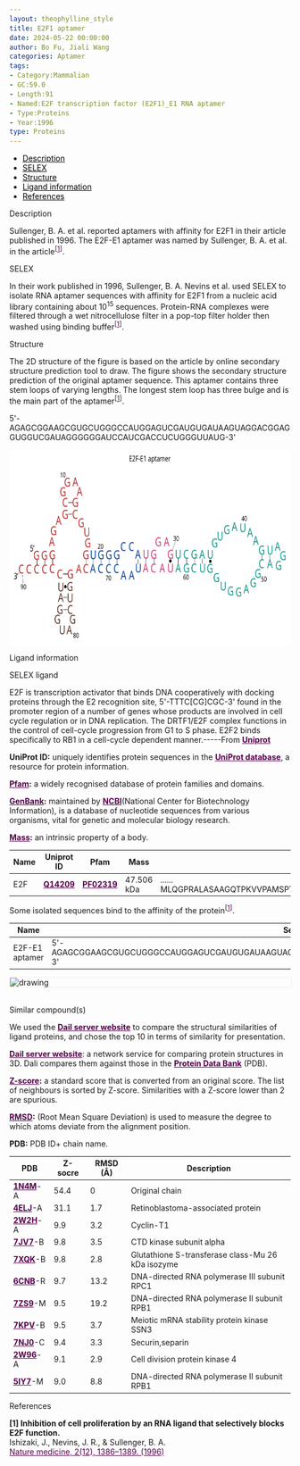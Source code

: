 ```yaml
---
layout: theophylline_style
title: E2F1 aptamer
date: 2024-05-22 00:00:00
author: Bo Fu, Jiali Wang
categories: Aptamer
tags:
- Category:Mammalian
- GC:59.0
- Length:91
- Named:E2F transcription factor (E2F1)_E1 RNA aptamer
- Type:Proteins
- Year:1996
type: Proteins
---
```

<html>

<div class="side-nav">
<ul>
    <div class="side-nav-item"><li><a href="#description" style="color: #000000;">Description</a></li></div>
    <div class="side-nav-item"><li><a href="#SELEX" style="color: #000000;">SELEX</a></li></div>
    <div class="side-nav-item"><li><a href="#Structure" style="color: #000000;">Structure</a></li></div>
    <div class="side-nav-item"><li><a href="#ligand-recognition" style="color: #000000;">Ligand information</a></li></div>
    <div class="side-nav-item"><li><a href="#references" style="color: #000000;">References</a></li></div>
    </ul>
</div>



<p class="header_box" id="description">Description</p>
<p>Sullenger, B. A. et al. reported aptamers with affinity for E2F1 in their article published in 1996. The E2F-E1 aptamer was named by Sullenger, B. A. et al. in the article<sup>[<a href="#ref1" style="color:#520049">1</a>]</sup>.<br></p>


<p class="header_box" id="SELEX">SELEX</p>
<p>In their work published in 1996, Sullenger, B. A. Nevins et al. used SELEX to isolate RNA aptamer sequences with affinity for E2F1 from a nucleic acid library containing about 10<sup>15</sup> sequences. Protein-RNA complexes were filtered through a wet nitrocellulose filter in a pop-top filter holder then washed using binding buffer<sup>[<a href="#ref1" style="color:#520049">1</a>]</sup>.</p>
<p>


<p class="header_box" id="Structure">Structure</p>
<p>The 2D structure of the figure is based on the article by online secondary structure prediction tool to draw. The figure shows the secondary structure prediction of the original aptamer sequence. This aptamer contains three stem loops of varying lengths. The longest stem loop has three bulge and is the main part of the aptamer<sup>[<a href="#ref1" style="color:#520049">1</a>]</sup>.</p>
<p>5'-AGAGCGGAAGCGUGCUGGGCCAUGGAGUCGAUGUGAUAAGUAGGACGGAGGUGGUCGAUAGGGGGGAUCCAUCGACCUCUGGGUUAUG-3'</p>
<img src="/images/2D/E2F1_aptamer_2D.svg" alt="drawing" style="width:800px;height:350px;display:block;margin:0 auto;border-radius:0;" class="img-responsive">
<div style="display: flex; justify-content: center;"></div>


<p class="header_box" id="ligand-recognition">Ligand information</p> 

<p class="blowheader_box">SELEX ligand</p>
<p>E2F is transcription activator that binds DNA cooperatively with docking proteins through the E2 recognition site, 5'-TTTC[CG]CGC-3' found in the promoter region of a number of genes whose products are involved in cell cycle regulation or in DNA replication. The DRTF1/E2F complex functions in the control of cell-cycle progression from G1 to S phase. E2F2 binds specifically to RB1 in a cell-cycle dependent manner.-----From <a href="https://www.uniprot.org/uniprotkb/Q14209/entry" target="_blank" style="color:#520049; text-decoration: underline;"><b>Uniprot</b></a></p>

<p class="dot-paragraph"><b>UniProt ID:</b> uniquely identifies protein sequences in the <a href="https://www.uniprot.org/" target="_blank" style="color:#520049; text-decoration: underline;"><b>UniProt database</b></a>, a resource for protein information.</p>
<p class="dot-paragraph"><b><a href="https://www.ebi.ac.uk/interpro/" target="_blank" style="color:#520049; text-decoration: underline;"><b>Pfam</b></a>:</b> a widely recognised database of protein families and domains.</p>
<p class="dot-paragraph"><b><a href="https://www.ncbi.nlm.nih.gov/genbank/" target="_blank" style="color:#520049; text-decoration: underline;"><b>GenBank</b></a>:</b> maintained by <a href="https://www.ncbi.nlm.nih.gov/" target="_blank" style="color:#520049; text-decoration: underline;"><b>NCBI</b></a>(National Center for Biotechnology Information), is a database of nucleotide sequences from various organisms, vital for genetic and molecular biology research.</p>
<p class="dot-paragraph"><b><a href="https://en.wikipedia.org/wiki/Mass" target="_blank" style="color:#520049; text-decoration: underline;"><b>Mass</b></a>:</b> an intrinsic property of a body.</p>

<table class="table table-bordered" style="table-layout:fixed;width:auto;margin-left:auto;margin-right:auto;" >
  <thead>
      <tr>
        <th onclick="sortTable(0)">Name</th>
        <th onclick="sortTable(1)">Uniprot ID</th>
        <th onclick="sortTable(2)">Pfam</th>
        <th onclick="sortTable(3)">Mass</th>
        <th onclick="sortTable(4)">Protein sequence</th>
        <th onclick="sortTable(5)">PDB ID</th>
        <th onclick="sortTable(6)">GenBank</th>
      </tr>
  </thead>
    <tbody>
      <tr>
        <td name="td0">E2F</td>
        <td name="td1"><a href="https://www.uniprot.org/uniprotkb/Q14209/entry" target="_blank" style="color:#520049"><b>Q14209</b></a></td>
        <td name="td2"><a href="https://www.ebi.ac.uk/interpro/entry/pfam/PF02319/" target="_blank" style="color:#520049"><b>PF02319</b></a></td>
        <td name="td3">47.506 kDa</td>
        <td name="td4">
        <div class="sequence-container">
          <span class="sequence-text"></span>
          <span class="show-more" onclick="toggleSequence(event)">......</span>
          <span class="full-sequence">MLQGPRALASAAGQTPKVVPAMSPTELWPSGLSSPQLCPATATYYTPLYPQTAPPAAAPGTCLDATPHGPEGQVVRCLPAGRLPAKRKLDLEGIGRPVVPEFPTPKGKCIRVDGLPSPKTPKSPGEKTRYDTSLGLLTKKFIYLLSESEDGVLDLNWAAEVLDVQKRRIYDITNVLEGIQLIRKKAKNNIQWVGRGMFEDPTRPGKQQQLGQELKELMNTEQALDQLIQSCSLSFKHLTEDKANKRLAYVTYQDIRAVGNFKEQTVIAVKAPPQTRLEVPDRTEDNLQIYLKSTQGPIEVYLCPEEVQEPDSPSEEPLPSTSTLCPSPDSAQPSSSTDPSIMEPTASSVPAPAPTPQQAPPPPSLVPLEATDSLLELPHPLLQQTEDQFLSPTLACSSPLISFSPSLDQDDYLWGLEAGEGISDLFDSYDLGDLLIN</span>
        </div>
        </td>
        <td name="td5">
        <a href="https://www.rcsb.org/structure/1N4M" target="_blank" style="color:#520049"><b>1N4M</b></a>
        </td>
        <td name="td6"><a href="https://www.ncbi.nlm.nih.gov/gene/1870" target="_blank" style="color:#520049"><b>1870</b></a></td>
      </tr>
	  </tbody>
  </table>

<p>Some isolated sequences bind to the affinity of the protein<sup>[<a href="#ref1" style="color:#520049">1</a>]</sup>.</p>
<table class="table table-bordered" style="table-layout:fixed;width:auto;margin-left:auto;margin-right:auto;" >
  <thead>
      <tr>
        <th onclick="sortTable(0)">Name</th>
        <th onclick="sortTable(1)">Sequence</th>
        <th onclick="sortTable(2)">Ligand</th>
        <th onclick="sortTable(3)">Affinity</th>
      </tr>
  </thead>
    <tbody>
      <tr>
        <td name="td0">E2F-E1 aptamer</td>
        <td name="td1">5'-AGAGCGGAAGCGUGCUGGGCCAUGGAGUCGAUGUGAUAAGUAGGACGGAGGUGGUCGAUAGGGGGGAUCCAUCGACCUCUGGGUUAUG-3'</td>
        <td name="td2">E2F protein</td>
        <td name="td3">4 nM</td>
      </tr>
	  </tbody>
  </table>
<div style="display: flex; justify-content: center;"></div>
<img src="/images/SELEX_ligand/E2F-E1_aptamer_SELEX_ligand.svg" alt="drawing" style="width:1000px;border:solid 1px #efefef;display:block;margin:0 auto;border-radius:0;" class="img-responsive">
<div style="display: flex; justify-content: center;"></div>
<br>


<p class="blowheader_box">Similar compound(s)</p>                    
<p>We used the <a href="http://ekhidna2.biocenter.helsinki.fi/dali/#:~:text=The%20Dali%20server%20is%20a%20network%20service%20for%20comparing%20protein" target="_blank" style="color:#520049; text-decoration: underline;"><b>Dail server website</b></a> to compare the structural similarities of ligand proteins, and chose the top 10 in terms of similarity for presentation.</p>

<p class="dot-paragraph"><a href="http://ekhidna2.biocenter.helsinki.fi/dali/#:~:text=The%20Dali%20server%20is%20a%20network%20service%20for%20comparing%20protein" target="_blank" style="color:#520049; text-decoration: underline;"><b>Dail server website</b></a>: a network service for comparing protein structures in 3D. Dali compares them against those in the <a href="https://www.rcsb.org/" target="_blank" style="color:#520049; text-decoration: underline;"><b>Protein Data Bank</b></a> (PDB).</p>
<p class="dot-paragraph"><b><a href="https://en.wikipedia.org/wiki/Standard_score" target="_blank" style="color:#520049; text-decoration: underline;"><b>Z-score</b></a>:</b> a standard score that is converted from an original score. The list of neighbours is sorted by Z-score. Similarities with a Z-score lower than 2 are spurious.</p>
<p class="dot-paragraph"><b><a href="https://en.wikipedia.org/wiki/Root_mean_square_deviation" target="_blank" style="color:#520049; text-decoration: underline;"><b>RMSD</b></a>:</b> (Root Mean Square Deviation) is used to measure the degree to which atoms deviate from the alignment position.</p>
<p class="dot-paragraph"><b>PDB:</b> PDB ID+ chain name.</p>

<table class="table table-bordered" style="table-layout:fixed;width:auto;margin-left:auto;margin-right:auto;">
      <thead>
      <tr>
        <th onclick="sortTable(0)">PDB</th>
        <th onclick="sortTable(1)">Z-socre</th>
        <th onclick="sortTable(2)">RMSD (Å)</th>
        <th onclick="sortTable(3)">Description</th>
      </tr>
      </thead>
    <tbody>
      <tr>
      <td name="td0"><a href="https://www.rcsb.org/structure/1N4M" target="_blank" style="color:#520049"><b>1N4M</b></a>-A</td>
      <td name="td1">54.4</td>
      <td name="td2">0</td>
      <td name="td3">Original chain</td>
    </tr>
      <tr>
      <td name="td0"><a href="https://www.rcsb.org/structure/4ELJ" target="_blank" style="color:#520049"><b>4ELJ</b></a>-A</td>
      <td name="td1">31.1</td>
      <td name="td2">1.7</td>
      <td name="td3">Retinoblastoma-associated protein</td>
    </tr>
     <tr>
      <td name="td0"><a href="https://www.rcsb.org/structure/2W2H" target="_blank" style="color:#520049"><b>2W2H</b></a>-A</td>
      <td name="td1">9.9</td>
      <td name="td2">3.2</td>
      <td name="td3">Cyclin-T1</td>
    </tr>
     <tr>
      <td name="td0"><a href="https://www.rcsb.org/structure/7JV7" target="_blank" style="color:#520049"><b>7JV7</b></a>-B</td>
      <td name="td1">9.8</td>
      <td name="td2">3.5</td>
      <td name="td3">CTD kinase subunit alpha</td>
    </tr>
     <tr>
      <td name="td0"><a href="https://www.rcsb.org/structure/7XQK" target="_blank" style="color:#520049"><b>7XQK</b></a>-B</td>
      <td name="td1">9.8</td>
      <td name="td2">2.8</td>
      <td name="td3">Glutathione S-transferase class-Mu 26 kDa isozyme</td>
    </tr>
     <tr>
      <td name="td0"><a href="https://www.rcsb.org/structure/6CNB" target="_blank" style="color:#520049"><b>6CNB</b></a>-R</td>
      <td name="td1">9.7</td>
      <td name="td2">13.2</td>
      <td name="td3">DNA-directed RNA polymerase III subunit RPC1</td>
    </tr>
     <tr>
      <td name="td0"><a href="https://www.rcsb.org/structure/7ZS9" target="_blank" style="color:#520049"><b>7ZS9</b></a>-M</td>
      <td name="td1">9.5</td>
      <td name="td2">19.2</td>
      <td name="td3">DNA-directed RNA polymerase II subunit RPB1</td>
    </tr>
     <tr>
      <td name="td0"><a href="https://www.rcsb.org/structure/7KPV" target="_blank" style="color:#520049"><b>7KPV</b></a>-B</td>
      <td name="td1">9.5</td>
      <td name="td2">3.7</td>
      <td name="td3">Meiotic mRNA stability protein kinase SSN3</td>
    </tr>
     <tr>
      <td name="td0"><a href="https://www.rcsb.org/structure/7NJ0" target="_blank" style="color:#520049"><b>7NJ0</b></a>-C</td>
      <td name="td1">9.4</td>
      <td name="td2">3.3</td>
      <td name="td3">Securin,separin</td>
    </tr>
     <tr>
      <td name="td0"><a href="https://www.rcsb.org/structure/2W96" target="_blank" style="color:#520049"><b>2W96</b></a>-A</td>
      <td name="td1">9.1</td>
      <td name="td2">2.9</td>
      <td name="td3">Cell division protein kinase 4</td>
    </tr>
     <tr>
      <td name="td0"><a href="https://www.rcsb.org/structure/5IY7" target="_blank" style="color:#520049"><b>5IY7</b></a>-M</td>
      <td name="td1">9.0</td>
      <td name="td2">8.8</td>
      <td name="td3">DNA-directed RNA polymerase II subunit RPB1</td>
    </tr>
    </tbody>
  </table>
                 
<p class="header_box" id="references">References</p>
                
<a id="ref1"></a><font><strong>[1] Inhibition of cell proliferation by an RNA ligand that selectively blocks E2F function.</strong></font><br />
Ishizaki, J., Nevins, J. R., & Sullenger, B. A.<br />
<a href="https://pubmed.ncbi.nlm.nih.gov/8946842/" target="_blank" style="color:#520049">Nature medicine, 2(12), 1386–1389. (1996)</a>
<br/>


<script>
    function toggleSequence(event) {
      const container = event.target.closest('.sequence-container');
      container.classList.toggle('expanded');
      const showMoreText = container.querySelector('.show-more');
      
      // 展开后按钮文本变化
      if (container.classList.contains('expanded')) {
        showMoreText.textContent = '...';  // 展开后显示 "..."
      } else {
        showMoreText.textContent = '......';  // 收起后显示 "......"
      }
    }

    // 页面加载时，限制序列文本为50个字符
    window.addEventListener('load', function() {
      const sequenceContainers = document.querySelectorAll('.sequence-container');
      sequenceContainers.forEach(container => {
        const fullSeqText = container.querySelector('.full-sequence').textContent;
        const truncatedText = fullSeqText.slice(0, 20);  // 只显示前50个字符
        container.querySelector('.sequence-text').textContent = truncatedText;
      });
    });
  </script>